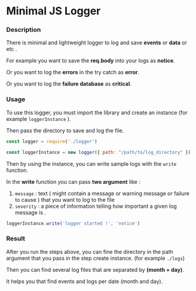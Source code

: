 # Minimal JS Logger

### Description

There is minimal and lightweight logger to log and save **events** or **data** or etc .

For example you want to save the **req.body** into your logs as **notice**.

Or you want to log the **errors** in the try catch as **error**.

Or you want to log the **failure database** as **critical**.

### Usage

To use this logger, you must import the library and create an instance (for example `loggerInstance` ).

Then pass the directory to save and log the file.

```javascript
const logger = require('./logger')

const loggerInstance = new logger({ path: "/path/to/log_directory" })
```

Then by using the instance, you can write sample logs with the `write` function.

In the **write** function you can pass **two argument** like :

  1. `message` : text ( might contain a message or warning message or failure to cause ) that you want to log to the file 
  2. `severity` : a piece of information telling how important a given log message is . 

```javascript
loggerInstance.write('logger started !', 'notice')
```

### Result

After you run the steps above, you can fine the directory in the path argument that you pass in the step create instance. (for example `./logs`)

Then you can find several log files that are separated by **(month + day)**.


It helps you that find events and logs per date (month and day). 